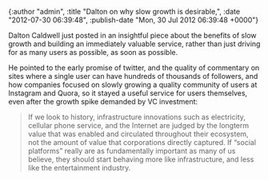

{:author "admin", :title "Dalton on why slow growth is desirable,", :date "2012-07-30 06:39:48", :publish-date "Mon, 30 Jul 2012 06:39:48 +0000"}



<!-- content below -->

Dalton Caldwell just  posted in an insightful piece about the benefits of slow growth and building an immediately valuable service, rather than just driving for as many users as possible, as soon as possible.

He pointed to the early promise of twitter, and the quality of commentary on sites where a single user can have hundreds of thousands of followers, and how companies focused on slowly growing a quality community of users at Instagram and Quora, so it stayed a useful service for users themselves, even after the growth spike demanded by VC investment:

> If we look to history, infrastructure innovations such as electricity, cellular phone service, and the Internet are judged by the longterm value that was enabled and circulated throughout their ecosystem, not the amount of value that corporations directly captured. If “social platforms” really are as fundamentally important as many of us believe, they should start behaving more like infrastructure, and less like the entertainment industry.

